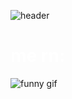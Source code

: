 ![header](https://capsule-render.vercel.app/api?type=venom&color=timeGradient&height=300&section=header&text=Hi%20I'm%20Anshul&fontSize=90&animation=twinkling&fontColor=FF0000)


<h1 align="left" style="color:white; font-weight: bold;">me rn:</h1>

<p align="left">
  <img src="https://media.tenor.com/8iDqwdLKzJAAAAAj/cat-throwing-fire.gif" alt="funny gif"/>
</p>

